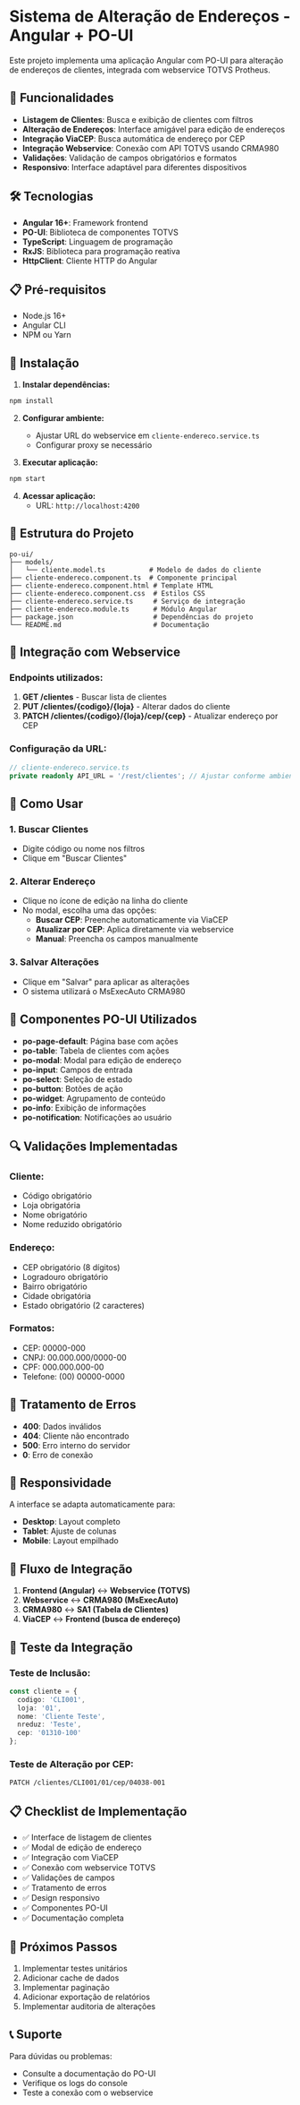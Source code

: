 # Sistema de Alteração de Endereços - Angular + PO-UI

Este projeto implementa uma aplicação Angular com PO-UI para alteração de endereços de clientes, integrada com webservice TOTVS Protheus.

## 🚀 Funcionalidades

- **Listagem de Clientes**: Busca e exibição de clientes com filtros
- **Alteração de Endereços**: Interface amigável para edição de endereços
- **Integração ViaCEP**: Busca automática de endereço por CEP
- **Integração Webservice**: Conexão com API TOTVS usando CRMA980
- **Validações**: Validação de campos obrigatórios e formatos
- **Responsivo**: Interface adaptável para diferentes dispositivos

## 🛠 Tecnologias

- **Angular 16+**: Framework frontend
- **PO-UI**: Biblioteca de componentes TOTVS
- **TypeScript**: Linguagem de programação
- **RxJS**: Biblioteca para programação reativa
- **HttpClient**: Cliente HTTP do Angular

## 📋 Pré-requisitos

- Node.js 16+
- Angular CLI
- NPM ou Yarn

## 🔧 Instalação

1. **Instalar dependências:**
```bash
npm install
```

2. **Configurar ambiente:**
   - Ajustar URL do webservice em `cliente-endereco.service.ts`
   - Configurar proxy se necessário

3. **Executar aplicação:**
```bash
npm start
```

4. **Acessar aplicação:**
   - URL: `http://localhost:4200`

## 📁 Estrutura do Projeto

```
po-ui/
├── models/
│   └── cliente.model.ts           # Modelo de dados do cliente
├── cliente-endereco.component.ts  # Componente principal
├── cliente-endereco.component.html # Template HTML
├── cliente-endereco.component.css  # Estilos CSS
├── cliente-endereco.service.ts     # Serviço de integração
├── cliente-endereco.module.ts      # Módulo Angular
├── package.json                    # Dependências do projeto
└── README.md                       # Documentação
```

## 🔌 Integração com Webservice

### Endpoints utilizados:

1. **GET /clientes** - Buscar lista de clientes
2. **PUT /clientes/{codigo}/{loja}** - Alterar dados do cliente
3. **PATCH /clientes/{codigo}/{loja}/cep/{cep}** - Atualizar endereço por CEP

### Configuração da URL:

```typescript
// cliente-endereco.service.ts
private readonly API_URL = '/rest/clientes'; // Ajustar conforme ambiente
```

## 📝 Como Usar

### 1. Buscar Clientes
- Digite código ou nome nos filtros
- Clique em "Buscar Clientes"

### 2. Alterar Endereço
- Clique no ícone de edição na linha do cliente
- No modal, escolha uma das opções:
  - **Buscar CEP**: Preenche automaticamente via ViaCEP
  - **Atualizar por CEP**: Aplica diretamente via webservice
  - **Manual**: Preencha os campos manualmente

### 3. Salvar Alterações
- Clique em "Salvar" para aplicar as alterações
- O sistema utilizará o MsExecAuto CRMA980

## 🎨 Componentes PO-UI Utilizados

- **po-page-default**: Página base com ações
- **po-table**: Tabela de clientes com ações
- **po-modal**: Modal para edição de endereço
- **po-input**: Campos de entrada
- **po-select**: Seleção de estado
- **po-button**: Botões de ação
- **po-widget**: Agrupamento de conteúdo
- **po-info**: Exibição de informações
- **po-notification**: Notificações ao usuário

## 🔍 Validações Implementadas

### Cliente:
- Código obrigatório
- Loja obrigatória
- Nome obrigatório
- Nome reduzido obrigatório

### Endereço:
- CEP obrigatório (8 dígitos)
- Logradouro obrigatório
- Bairro obrigatório
- Cidade obrigatória
- Estado obrigatório (2 caracteres)

### Formatos:
- CEP: 00000-000
- CNPJ: 00.000.000/0000-00
- CPF: 000.000.000-00
- Telefone: (00) 00000-0000

## 🚦 Tratamento de Erros

- **400**: Dados inválidos
- **404**: Cliente não encontrado
- **500**: Erro interno do servidor
- **0**: Erro de conexão

## 📱 Responsividade

A interface se adapta automaticamente para:
- **Desktop**: Layout completo
- **Tablet**: Ajuste de colunas
- **Mobile**: Layout empilhado

## 🔄 Fluxo de Integração

1. **Frontend (Angular)** ↔ **Webservice (TOTVS)**
2. **Webservice** ↔ **CRMA980 (MsExecAuto)**
3. **CRMA980** ↔ **SA1 (Tabela de Clientes)**
4. **ViaCEP** ↔ **Frontend (busca de endereço)**

## 🧪 Teste da Integração

### Teste de Inclusão:
```typescript
const cliente = {
  codigo: 'CLI001',
  loja: '01',
  nome: 'Cliente Teste',
  nreduz: 'Teste',
  cep: '01310-100'
};
```

### Teste de Alteração por CEP:
```http
PATCH /clientes/CLI001/01/cep/04038-001
```

## 📋 Checklist de Implementação

- ✅ Interface de listagem de clientes
- ✅ Modal de edição de endereço
- ✅ Integração com ViaCEP
- ✅ Conexão com webservice TOTVS
- ✅ Validações de campos
- ✅ Tratamento de erros
- ✅ Design responsivo
- ✅ Componentes PO-UI
- ✅ Documentação completa

## 🎯 Próximos Passos

1. Implementar testes unitários
2. Adicionar cache de dados
3. Implementar paginação
4. Adicionar exportação de relatórios
5. Implementar auditoria de alterações

## 📞 Suporte

Para dúvidas ou problemas:
- Consulte a documentação do PO-UI
- Verifique os logs do console
- Teste a conexão com o webservice
